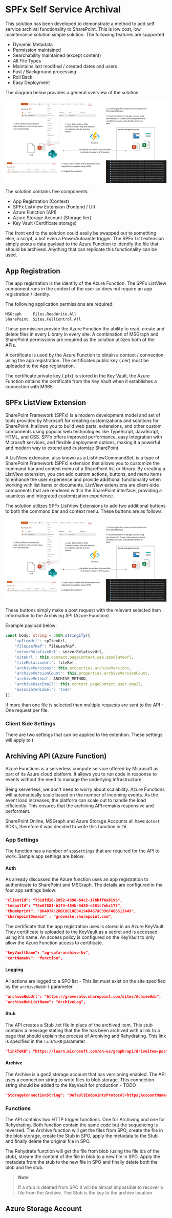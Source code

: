 # SPFx Self Service Archival

This solution has been developed to demonstrate a method to add self service archival functionality to SharePoint. This is low cost, low maintenance solution simple solution. The following features are supported

* Dynamic Metadata
* Permission maintained
* Searchability maintained (except content)
* All File Types
* Maintains last modified / created dates and users
* Fast / Background processing
* Roll Back
* Easy Deployment

The diagram below provides a general overview of the solution.

![Overview](./res/overview.png)

The solution contains five components:

* App Registration          (Context)
* SPFx ListView Extension   (Fontend / UI)
* Azure Function            (API)
* Azure Storage Account     (Storage tier)
* Key Vault                 (Certificate storage)

The front end to the solution could easily be swapped out to something else, a script, a bot even a PowerAutoamte trigger. The SPFx List extension simply posts a data payload to the Azure Function to identify the file that should be archived. Anything that can replicate this functionality can be used.

## App Registration

The app registration is the identity of the Azure Function. The SPFx ListView component runs in the context of the user so does not require an app registration / identity.

The following application permissions are required:

    MSGraph 	Files.ReadWrite.All
	SharePoint 	Sites.FullControl.All

These permission provide the Azure Function the ability to read, create and delete files in every Library in every site. A combination of MSGraph and SharePoint permissions are required as the solution utilizes both of the APIs.

A certificate is used by the Azure Function to obtain a context / connection using the app registration. The certificates public key (.cer) must be uploaded to the App registration.

The certificate private key (.pfx) is stored in the Key Vault, the Azure Function obtains the certificate from the Key Vault when it establishes a connection with M365. 

## SPFx ListView Extension

SharePoint Framework (SPFx) is a modern development model and set of tools provided by Microsoft for creating customizations and solutions for SharePoint. It allows you to build web parts, extensions, and other custom components using popular web technologies like TypeScript, JavaScript, HTML, and CSS. SPFx offers improved performance, easy integration with Microsoft services, and flexible deployment options, making it a powerful and modern way to extend and customize SharePoint.

A ListView extension, also known as a ListViewCommandSet, is a type of SharePoint Framework (SPFx) extension that allows you to customize the command bar and context menu of a SharePoint list or library. By creating a ListView extension, you can add custom actions, buttons, and menu items to enhance the user experience and provide additional functionality when working with list items or documents. ListView extensions are client-side components that are rendered within the SharePoint interface, providing a seamless and integrated customization experience.

The solution utilizes SPFx ListView Extensions to add two additional buttons to both the command bar and context menu. These buttons are as follows:

![ListView Extension](./res/overview.png)

These buttons simply make a post request with the relevant selected item information to the Archiving API (Azure Function)

Example payload below:

```typescript
const body: string = JSON.stringify({
    'spItemUrl': spItemUrl,
    'fileLeafRef': fileLeafRef,
    'serverRelativeUrl': serverRelativeUrl,
    'siteUrl': this.context.pageContext.web.absoluteUrl,
    'fileRelativeUrl': fileRef,
    'archiveVersions': this.properties.archiveVersions,
    'archiveVersionCount': this.properties.archiveVersionCount,
    'archiveMethod': ARCHIVE_METHOD,
    'archiveUserEmail': this.context.pageContext.user.email,
    'associatedLabel': 'todo'
});
```

If more than one file is selected then multiple requests are sent to the API - One request per file.

### Client Side Settings

There are two settings that can be applied to the extention. These settings will apply to t

## Archiving API (Azure Function)

Azure Functions is a serverless compute service offered by Microsoft as part of its Azure cloud platform. It allows you to run code in response to events without the need to manage the underlying infrastructure.

Being serverless, we don't need to worry about scalability. Azure Functions will automatically scale based on the number of incoming events. As the event load increases, the platform can scale out to handle the load efficiently. This ensures that the archiving API remains responsive and performant.

SharePoint Online, MSGraph and Azure Storage Accounts all have `dotnet` SDKs, therefore it was decided to write this function in `C#`. 

### App Settings

The function has a number of `appSettings` that are required for the API to work. Sample app settings are below:

#### Auth

As already discussed the Azure function uses an app registration to authenticate to SharePoint and MSGraph. The details are configured in the four app settings below:

```json
"clientId": "731dfd10-2052-4390-b4c2-178bff6a8196",
"tenantId": "75e67881-b174-484b-9d30-c581c7ebc177",
"thumbprint": "BD4D7AC2DBCD010E04194D467AC996F486512A49",
"sharepointDomain" : "groveale.sharepoint.com",
```

The certificate that the app registration uses is stored in an Azure KeyVault. They certificate is uploaded to the KeyVault as a secret and is accessed using it's name. An access policy is configured on the KeyVault to only allow the Azure Function access to certificate.

```json
"keyVaultName": "ag-spfx-archive-kv",
"certNameKV": "function",
```

#### Logging

All actions are logged to a SPO list - This list must exist on the site specified by the `archiveHubUrl` parameter.

```json
"archiveHubUrl": "https://groverale.sharepoint.com/sites/AchiveHub",
"archiveHubListName": "ArchiveLog",
```

#### Stub

The API creates a Stub .txt file in place of the archived item. This stub contains a message stating that the file has been archived with a link to a page that should explain the process of Archiving and Rehydrating. This link is specified in the `linkToKB` parameter

```json
"linkToKB": "https://learn.microsoft.com/en-us/graph/api/driveitem-post-children?view=graph-rest-1.0&tabs=csharp",
```

#### Archive

The Archive is a gen2 storage account that has versioning enabled. The API uses a connection string to write files to blob storage. This connection string should be added to the KeyVault for production - TODO

```json
"StorageConnectionString": "DefaultEndpointsProtocol=https;AccountName=agversioning;AccountKey=**8**;EndpointSuffix=core.windows.net"
```

### Functions

The API contains two HTTP trigger functions. One for Archiving and one for Rehydrating. Both function contain the same code but the sequencing is reversed. The Archive function will get the files from SPO, create the file in the blob storage, create the Stub in SPO, apply the metadata to the Stub and finally delete the original file in SPO. 

The Rehydrate function will get the file from blob (using the file ids of the stub), stream the content of the file in blob to a new file in SPO. Apply the metadata from the stub to the new file in SPO and finally delete both the blob and the stub.

> **Note**
>
> If a stub is deleted from SPO it will be almost impossible to recover a file from the Archive. The Stub is the key to the archive location. 

## Azure Storage Account